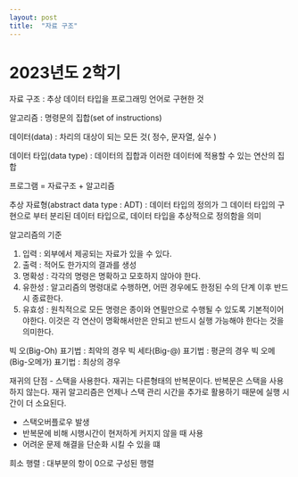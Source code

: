 ```yaml
---
layout: post
title:  "자료 구조"
---
```


# 2023년도 2학기

자료 구조 : 추상 데이터 타입을 프로그래밍 언어로 구현한 것

알고리즘 : 명령문의 집합(set of instructions)

데이터(data) : 차리의 대상이 되는 모든 것( 정수, 문자열, 실수 )

데이터 타입(data type) : 데이터의 집합과 이러한 데이터에 적용할 수 있는 연산의 집합

프로그램 = 자료구조 + 알고리즘

추상 자료형(abstract data type : ADT) : 데이터 타입의 정의가 그 데이터 타입의 구현으로 부터 분리된 데이터 타입으로, 데이터 타입을 추상적으로 정의함을 의미


알고리즘의 기준
1. 입력 : 외부에서 제공되는 자료가 있을 수 있다.
2. 출력 : 적어도 한가지의 결과를 생성
3. 명확성 : 각각의 명령은 명확하고 모호하지 않아야 한다.
4. 유한성 : 알고리즘의 명령대로 수행하면, 어떤 경우에도 한정된 수의 단계 이후 반드시 종료한다.
5. 유효성 : 원칙적으로 모든 명령은 종이와 연필만으로 수행될 수 있도록 기본적이어야한다. 이것은 각 연산이 명확해서만은 안되고 반드시 실행 가능해야 한다는 것을 의미한다.

빅 오(Big-Oh) 표기법 : 최악의 경우
빅 세타(Big-@) 표기법 : 평균의 경우
빅 오메(Big-오메가) 표기법 : 최상의 경우

재귀의 단점 - 스택을 사용한다.
재귀는 다른형태의 반복문이다.
반복문은 스택을 사용하지 않는다.
재귀 알고리즘은 언제나 스택 관리 시간을 추가로 활용하기 때문에 실행 시간이 더 소요된다.
- 스택오버플로우 발생
- 반복문에 비해 시행시간이 현저하게 커지지 않을 때 사용
- 어려운 문제 해결을 단순화 시킬 수 있을 떄

희소 행렬 : 대부분의 항이 0으로 구성된 행렬
